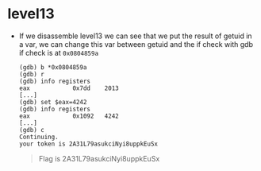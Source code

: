 # level13

- If we disassemble level13 we can see that we put the result of getuid in a var,
    we can change this var between getuid and the if check with gdb
    if check is at `0x0804859a`
    ```gdb
    (gdb) b *0x0804859a
    (gdb) r
    (gdb) info registers
    eax            0x7dd	2013
    [...]
    (gdb) set $eax=4242
    (gdb) info registers
    eax            0x1092	4242
    [...]
    (gdb) c
    Continuing.
    your token is 2A31L79asukciNyi8uppkEuSx
    ```
    > Flag is 2A31L79asukciNyi8uppkEuSx    
